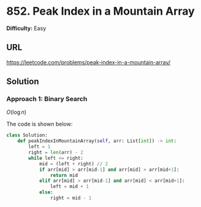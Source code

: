 # 852. Peak Index in a Mountain Array
**Difficulty:** Easy

## URL

https://leetcode.com/problems/peak-index-in-a-mountain-array/

## Solution

### Approach 1: Binary Search

$O(\log n)$

The code is shown below:

```python
class Solution:
    def peakIndexInMountainArray(self, arr: List[int]) -> int:
        left = 1
        right = len(arr) - 2
        while left <= right:
            mid = (left + right) // 2
            if arr[mid] > arr[mid-1] and arr[mid] > arr[mid+1]:
                return mid
            elif arr[mid] > arr[mid-1] and arr[mid] < arr[mid+1]:
                left = mid + 1
            else:
                right = mid - 1
```
